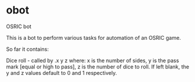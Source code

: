 obot
====

OSRIC bot

This is a bot to perform various tasks for automation of an OSRIC game.

So far it contains:

Dice roll - called by .x y z where:
x is the number of sides,
y is the pass mark [equal or high to pass],
z is the number of dice to roll.
If left blank, the y and z values default to 0 and 1 respectively.

